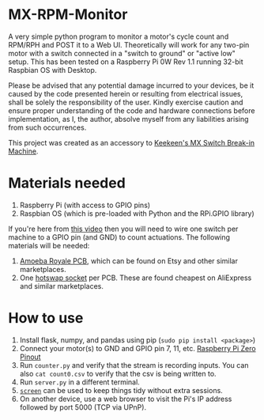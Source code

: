 # MX-RPM-Monitor
A very simple python program to monitor a motor's cycle count and RPM/RPH and POST it to a Web UI. Theoretically will work for any two-pin motor with a switch connected in a "switch to ground" or "active low" setup. This has been tested on a Raspberry Pi 0W Rev 1.1 running 32-bit Raspbian OS with Desktop.

Please be advised that any potential damage incurred to your devices, be it caused by the code presented herein or resulting from electrical issues, shall be solely the responsibility of the user. Kindly exercise caution and ensure proper understanding of the code and hardware connections before implementation, as I, the author, absolve myself from any liabilities arising from such occurrences.

This project was created as an accessory to [Keekeen's MX Switch Break-in Machine](https://github.com/keekeen/MX-Switch-Break-In-Machine).

# Materials needed
1. Raspberry Pi (with access to GPIO pins)
2. Raspbian OS (which is pre-loaded with Python and the RPi.GPIO library)

If you're here from [this video](https://www.youtube.com/watch?v=KD2p3KXpSlM) then you will need to wire one switch per machine to a GPIO pin (and GND) to count actuations. The following materials will be needed:
1. [Amoeba Royale PCB](https://www.etsy.com/listing/1382786180/amoeba-royale-v20-single-switch-pcb), which can be found on Etsy and other similar marketplaces. 
2. One [hotswap socket](https://www.amazon.com/Hot-swappable-Socket-CPG151101S11-Mechanical-Keyboard/dp/B07K8CCMQZ) per PCB. These are found cheapest on AliExpress and similar marketplaces. 

# How to use

1. Install flask, numpy, and pandas using pip (`sudo pip install <package>`)
2. Connect your motor(s) to GND and GPIO pin 7, 11, etc. [Raspberry Pi Zero Pinout](https://images.theengineeringprojects.com/image/webp/2021/03/raspberry-pi-zero-5.png.webp?ssl=1)
3. Run `counter.py` and verify that the stream is recording inputs. You can also `cat count0.csv` to verify that the csv is being written to.
4. Run `server.py` in a different terminal.
5. [`screen`](https://linuxize.com/post/how-to-use-linux-screen/) can be used to keep things tidy without extra sessions.
6. On another device, use a web browser to visit the Pi's IP address followed by port 5000 (TCP via UPnP).
